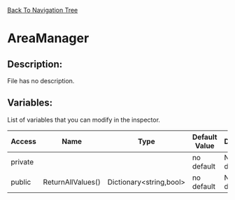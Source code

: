 [Back To Navigation Tree](https://wesleywh.github.io/GameDevRepo/docs/navigation.html)
# AreaManager

## Description:
File has no description.

## Variables:
List of variables that you can modify in the inspector.

|Access|Name|Type|Default Value|Description|
|---|---|---|---|---|
|private|||no default|No description.|
|public|ReturnAllValues()|Dictionary<string,bool>|no default|No description.|
